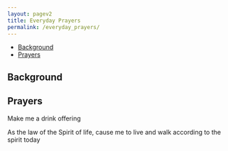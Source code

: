 ```yaml
---
layout: pagev2
title: Everyday Prayers
permalink: /everyday_prayers/
---
```

- [Background](#background)
- [Prayers](#prayers)

## Background

## Prayers

Make me a drink offering

As the law of the Spirit of life, cause me to live and walk according to the spirit today